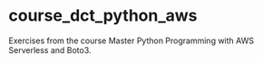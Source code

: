 # course_dct_python_aws
Exercises from the course Master Python Programming with AWS Serverless and Boto3.
